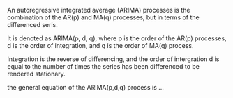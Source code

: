 An autoregressive integrated average (ARIMA) processes is the combination of the AR(p) and MA(q) processes, but in terms of the differenced seris. 

It is denoted as ARIMA(p, d, q), where p is the order of the AR(p) processes, d is the order of integration, and q is the order of MA(q) process.  

Integration is the reverse of differencing, and the order of intergration d is equal to the number of times the series has been differenced to be rendered stationary. 

the general equation of the ARIMA(p,d,q) process is
... 

